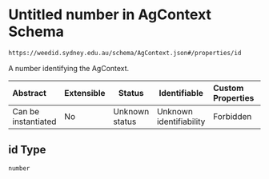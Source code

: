 # Untitled number in AgContext Schema

```txt
https://weedid.sydney.edu.au/schema/AgContext.json#/properties/id
```

A number identifying the AgContext.


| Abstract            | Extensible | Status         | Identifiable            | Custom Properties | Additional Properties | Access Restrictions | Defined In                                                              |
| :------------------ | ---------- | -------------- | ----------------------- | :---------------- | --------------------- | ------------------- | ----------------------------------------------------------------------- |
| Can be instantiated | No         | Unknown status | Unknown identifiability | Forbidden         | Allowed               | none                | [AgContext.schema.json\*](AgContext.schema.json "open original schema") |

## id Type

`number`
